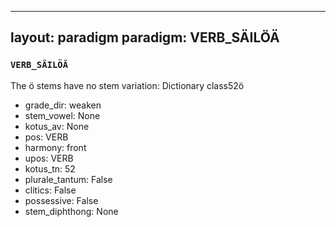
---
layout: paradigm
paradigm: VERB_SÄILÖÄ
---
### ` VERB_SÄILÖÄ `

The ö stems have no stem variation: Dictionary class52ö
* grade_dir: weaken
* stem_vowel: None
* kotus_av: None
* pos: VERB
* harmony: front
* upos: VERB
* kotus_tn: 52
* plurale_tantum: False
* clitics: False
* possessive: False
* stem_diphthong: None
